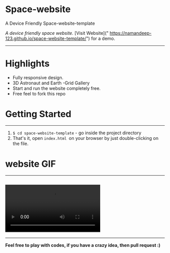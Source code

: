# Space-website

A Device Friendly Space-website-template

_A device friendly space website._
[Visit Website](" https://namandeep-123.github.io/space-website-template/") for a demo.

---

# Highlights

- Fully responsive design.
- 3D Astronaut and Earth
  -Grid Gallery
- Start and run the website completely free.
- Free feel to fork this repo

# Getting Started

---

1. `$ cd space-website-template` - go inside the project directory
2. That's it, open `index.html `on your browser by just double-clicking on the file.

# website GIF

---

## ![ezgif com-gif-maker](https://user-images.githubusercontent.com/73788547/123529864-44e25980-d712-11eb-8bfc-ff65600f96a8.mp4)

---

**Feel free to play with codes, if you have a crazy idea, then pull request :)**
